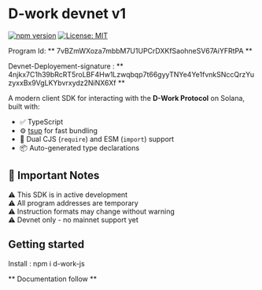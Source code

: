 # D-work devnet v1

[![npm version](https://img.shields.io/npm/v/@dropsy/airdrop.svg)](https://www.npmjs.com/package/d-work)
[![License: MIT](https://img.shields.io/badge/License-MIT-yellow.svg)](https://opensource.org/licenses/MIT)

Program Id: ** 7vBZmWXoza7mbbM7U1UPCrDXKfSaohneSV67AiYFRtPA **

Devnet-Deployement-signature : ** 4njkx7C1h39bRcRT5roLBF4Hw1Lzwqbqp7t66gyyTNYe4Ye1fvnkSNccQrzYuzyxxBx9VgLKYbvrxydz2NiNX6Xf **

A modern client SDK for interacting with the **D-Work Protocol** on Solana, built with:

- ✅ TypeScript
- ⚙️ [tsup](https://github.com/egoist/tsup) for fast bundling
- 🔀 Dual CJS (`require`) and ESM (`import`) support
- 📦 Auto-generated type declarations

## 🚨 Important Notes

⚠️ This SDK is in active development  
⚠️ All program addresses are temporary  
⚠️ Instruction formats may change without warning  
⚠️ Devnet only - no mainnet support yet

## Getting started 
Install :  npm i d-work-js

** Documentation follow ** 
